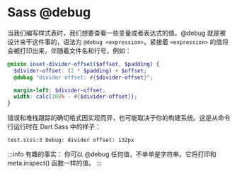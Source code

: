 # Sass @debug

当我们编写样式表时，我们想要查看一些变量或者表达式的值。@debug 就是被设计来干这件事的，语法为 `@debug <expression>`，紧接着 `<expression>` 的值将会被打印出来，伴随着文件名和行号，例如：

```scss
@mixin inset-divider-offset($offset, $padding) {
  $divider-offset: (2 * $padding) + $offset;
  @debug "divider offset: #{$divider-offset}";

  margin-left: $divider-offset;
  width: calc(100% - #{$divider-offset});
}
```

错误和堆栈跟踪的确切格式因实现而异，也可能取决于你的构建系统。这是从命令行运行时在 Dart Sass 中的样子：

```
test.scss:3 Debug: divider offset: 132px
```

:::info 有趣的事实：
你可以 @debug 任何值，不单单是字符串。它将打印和 meta.inspect() 函数一样的值。
:::
